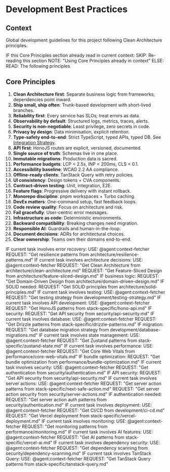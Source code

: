 # Development Best Practices

## Context
Global development guidelines for this project following Clean Architecture principles.

<conditional-block context-check="core-principles">
IF this Core Principles section already read in current context:
  SKIP: Re-reading this section
  NOTE: "Using Core Principles already in context"
ELSE:
  READ: The following principles

## Core Principles

1. **Clean Architecture first**: Separate business logic from frameworks; dependencies point inward.
2. **Ship small, ship often**: Trunk-based development with short-lived branches.
3. **Reliability first**: Every service has SLOs; treat errors as data.
4. **Observability by default**: Structured logs, metrics, traces, alerts.
5. **Security is non-negotiable**: Least privilege, zero secrets in code.
6. **Privacy by design**: Data minimisation, explicit retention.
7. **Type-safety end-to-end**: Strict TypeScript, typed APIs, typed DB. See [Integration Strategy](./architecture/integration-strategy.md).
8. **API first**: HonoJS routes are explicit, versioned, documented.
9. **Single source of truth**: Schemas live in one place.
10. **Immutable migrations**: Production data is sacred.
11. **Performance budgets**: LCP < 2.5s, INP < 200ms, CLS < 0.1.
12. **Accessibility baseline**: WCAG 2.2 AA compliance.
13. **Offline-ready clients**: TanStack Query with retry policies.
14. **UI consistency**: Design tokens + CVA components.
15. **Contract-driven testing**: Unit, integration, E2E.
16. **Feature flags**: Progressive delivery with instant rollback.
17. **Monorepo discipline**: pnpm workspaces + Turbo caching.
18. **DevEx matters**: One-command setup, fast feedback loops.
19. **Code review quality**: Focus on architecture and risk.
20. **Fail gracefully**: User-centric error messages.
21. **Infrastructure as code**: Deterministic environments.
22. **Backward compatibility**: Breaking changes need migration.
23. **Responsible AI**: Guardrails and human-in-the-loop.
24. **Document decisions**: ADRs for architectural choices.
25. **Clear ownership**: Teams own their domains end-to-end.
</conditional-block>

<conditional-block task-condition="error|recovery|resilience" context-check="error-recovery-patterns">
IF current task involves error recovery:
  <context_fetcher_strategy>
    USE: @agent:context-fetcher
    REQUEST: "Get resilience patterns from architecture/resilience-patterns.md"
  </context_fetcher_strategy>
</conditional-block>

<conditional-block task-condition="architecture|new-feature" context-check="architecture">
IF current task involves architecture decisions:
  <context_fetcher_strategy>
    USE: @agent:context-fetcher
    REQUEST: "Get Clean Architecture from architecture/clean-architecture.md"
    REQUEST: "Get Feature-Sliced Design from architecture/feature-sliced-design.md"
    IF business logic:
      REQUEST: "Get Domain-Driven Design from architecture/domain-driven-design.md"
    IF SOLID needed:
      REQUEST: "Get SOLID principles from architecture/solid-principles.md"
  </context_fetcher_strategy>
</conditional-block>


<conditional-block task-condition="testing|test" context-check="testing">
IF current task involves testing:
  <context_fetcher_strategy>
    USE: @agent:context-fetcher
    REQUEST: "Get testing strategy from development/testing-strategy.md"
  </context_fetcher_strategy>
</conditional-block>

<conditional-block task-condition="api|endpoint|route" context-check="api">
IF current task involves API development:
  <context_fetcher_strategy>
    USE: @agent:context-fetcher
    REQUEST: "Get HonoJS patterns from stack-specific/hono-api.md"
    IF security:
      REQUEST: "Get API security from security/api-security.md"
  </context_fetcher_strategy>
</conditional-block>

<conditional-block task-condition="database|migration|drizzle" context-check="database">
IF current task involves database:
  <context_fetcher_strategy>
    USE: @agent:context-fetcher
    REQUEST: "Get Drizzle patterns from stack-specific/drizzle-patterns.md"
    IF migration:
      REQUEST: "Get database migration strategy from development/database-migrations.md"
  </context_fetcher_strategy>
</conditional-block>

<conditional-block task-condition="state|store|zustand" context-check="state-management">
IF current task involves state management:
  <context_fetcher_strategy>
    USE: @agent:context-fetcher
    REQUEST: "Get Zustand patterns from stack-specific/zustand-state.md"
  </context_fetcher_strategy>
</conditional-block>

<conditional-block task-condition="performance|optimization" context-check="performance">
IF current task involves performance:
  <context_fetcher_strategy>
    USE: @agent:context-fetcher
    REQUEST: "Get Core Web Vitals from performance/core-web-vitals.md"
    IF bundle optimization:
      REQUEST: "Get bundle optimization from performance/bundle-optimization.md"
  </context_fetcher_strategy>
</conditional-block>

<conditional-block task-condition="auth|security" context-check="security">
IF current task involves security:
  <context_fetcher_strategy>
    USE: @agent:context-fetcher
    REQUEST: "Get authentication from security/authentication.md"
    IF API security:
      REQUEST: "Get API security from security/api-security.md"
  </context_fetcher_strategy>
</conditional-block>

<conditional-block task-condition="server-action|next-safe-action|form|action" context-check="server-actions">
IF current task involves server actions:
  <context_fetcher_strategy>
    USE: @agent:context-fetcher
    REQUEST: "Get server action patterns from stack-specific/next-safe-action.md"
    REQUEST: "Get server action security from security/server-actions.md"
    IF authentication needed:
      REQUEST: "Get server action auth patterns from security/authentication.md"
  </context_fetcher_strategy>
</conditional-block>

<conditional-block task-condition="deploy|ci|cd" context-check="deployment">
IF current task involves deployment:
  <context_fetcher_strategy>
    USE: @agent:context-fetcher
    REQUEST: "Get CI/CD from development/ci-cd.md"
    REQUEST: "Get Vercel deployment from stack-specific/vercel-deployment.md"
  </context_fetcher_strategy>
</conditional-block>

<conditional-block task-condition="monitoring|logging" context-check="monitoring">
IF current task involves monitoring:
  <context_fetcher_strategy>
    USE: @agent:context-fetcher
    REQUEST: "Get monitoring patterns from performance/monitoring.md"
  </context_fetcher_strategy>
</conditional-block>

<conditional-block task-condition="ai|llm|embedding" context-check="ai">
IF current task involves AI features:
  <context_fetcher_strategy>
    USE: @agent:context-fetcher
    REQUEST: "Get AI patterns from stack-specific/vercel-ai.md"
  </context_fetcher_strategy>
</conditional-block>



<conditional-block task-condition="dependencies|vulnerability|scanning" context-check="dependency-security">
IF current task involves dependency security:
  <context_fetcher_strategy>
    USE: @agent:context-fetcher
    REQUEST: "Get dependency scanning from security/dependency-scanning.md"
  </context_fetcher_strategy>
</conditional-block>

<conditional-block task-condition="query|tanstack|react-query" context-check="tanstack-query">
IF current task involves TanStack Query:
  <context_fetcher_strategy>
    USE: @agent:context-fetcher
    REQUEST: "Get TanStack Query patterns from stack-specific/tanstack-query.md"
  </context_fetcher_strategy>
</conditional-block>
